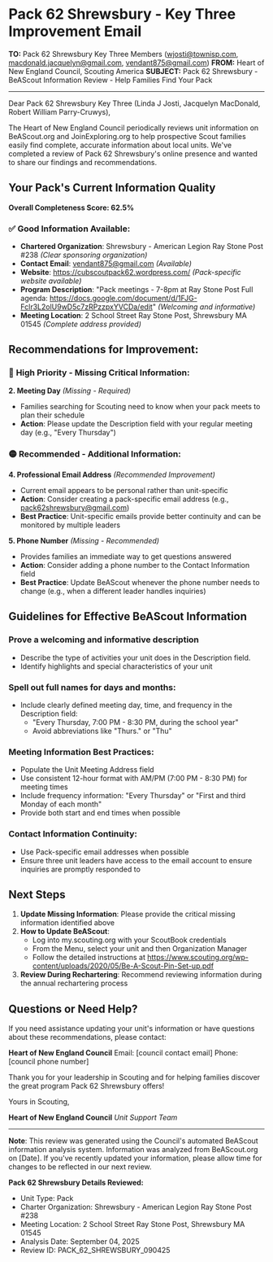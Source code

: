 # Pack 62 Shrewsbury - Key Three Improvement Email

**TO:** Pack 62 Shrewsbury Key Three Members (wjosti@townisp.com, macdonald.jacquelyn@gmail.com, vendant875@gmail.com)
**FROM:** Heart of New England Council, Scouting America
**SUBJECT:** Pack 62 Shrewsbury - BeAScout Information Review - Help Families Find Your Pack

---

Dear Pack 62 Shrewsbury Key Three (Linda J Josti, Jacquelyn  MacDonald, Robert William Parry-Cruwys),

The Heart of New England Council periodically reviews unit information on BeAScout.org and JoinExploring.org to help prospective Scout families easily find complete, accurate information about local units. We've completed a review of Pack 62 Shrewsbury's online presence and wanted to share our findings and recommendations.

## Your Pack's Current Information Quality

**Overall Completeness Score: 62.5%**

### ✅ **Good Information Available:**
- **Chartered Organization**: Shrewsbury - American Legion Ray Stone Post #238 *(Clear sponsoring organization)*
- **Contact Email**: vendant875@gmail.com *(Available)*
- **Website**: https://cubscoutpack62.wordpress.com/ *(Pack-specific website available)*
- **Program Description**: "Pack meetings - 7-8pm at Ray Stone Post Full agenda: https://docs.google.com/document/d/1FJG-Fclr3L2olU9wD5c7zRPzzpxYVCDa/edit" *(Welcoming and informative)*
- **Meeting Location**: 2 School Street Ray Stone Post, Shrewsbury MA 01545 *(Complete address provided)*

## Recommendations for Improvement:

### 🔴 **High Priority - Missing Critical Information:**

**2. Meeting Day** *(Missing - Required)*
- Families searching for Scouting need to know when your pack meets to plan their schedule
- **Action**: Please update the Description field with your regular meeting day (e.g., "Every Thursday")

### 🟡 **Recommended - Additional Information:**

**4. Professional Email Address** *(Recommended Improvement)*
- Current email appears to be personal rather than unit-specific
- **Action**: Consider creating a pack-specific email address (e.g., pack62shrewsbury@gmail.com)
- **Best Practice**: Unit-specific emails provide better continuity and can be monitored by multiple leaders

**5. Phone Number** *(Missing - Recommended)*
- Provides families an immediate way to get questions answered
- **Action**: Consider adding a phone number to the Contact Information field
- **Best Practice**: Update BeAScout whenever the phone number needs to change (e.g., when a different leader handles inquiries)

## Guidelines for Effective BeAScout Information

### **Prove a welcoming and informative description**
- Describe the type of activities your unit does in the Description field.
- Identify highlights and special characteristics of your unit

### **Spell out full names for days and months:**
- Include clearly defined meeting day, time, and frequency in the Description field:
  - "Every Thursday, 7:00 PM - 8:30 PM, during the school year"
  - Avoid abbreviations like "Thurs." or "Thu"

### **Meeting Information Best Practices:**
- Populate the Unit Meeting Address field
- Use consistent 12-hour format with AM/PM (7:00 PM - 8:30 PM) for meeting times
- Include frequency information: "Every Thursday" or "First and third Monday of each month"
- Provide both start and end times when possible

### **Contact Information Continuity:**
- Use Pack-specific email addresses when possible
- Ensure three unit leaders have access to the email account to ensure inquiries are promptly responded to

## Next Steps

1. **Update Missing Information**: Please provide the critical missing information identified above
2. **How to Update BeAScout**: 
   - Log into my.scouting.org with your ScoutBook credentials
   - From the Menu, select your unit and then Organization Manager
   - Follow the detailed instructions at
     https://www.scouting.org/wp-content/uploads/2020/05/Be-A-Scout-Pin-Set-up.pdf
3. **Review During Rechartering**: Recommend reviewing information during the annual rechartering process

## Questions or Need Help?

If you need assistance updating your unit's information or have questions about these recommendations, please contact:

**Heart of New England Council**
Email: [council contact email]
Phone: [council phone number]

Thank you for your leadership in Scouting and for helping families discover the great program Pack 62 Shrewsbury offers!

Yours in Scouting,

**Heart of New England Council**
*Unit Support Team*

---

**Note**: This review was generated using the Council's automated BeAScout information analysis system. Information was analyzed from BeAScout.org on [Date]. If you've recently updated your information, please allow time for changes to be reflected in our next review.

**Pack 62 Shrewsbury Details Reviewed:**
- Unit Type: Pack
- Charter Organization: Shrewsbury - American Legion Ray Stone Post #238
- Meeting Location: 2 School Street Ray Stone Post, Shrewsbury MA 01545
- Analysis Date: September 04, 2025
- Review ID: PACK_62_SHREWSBURY_090425